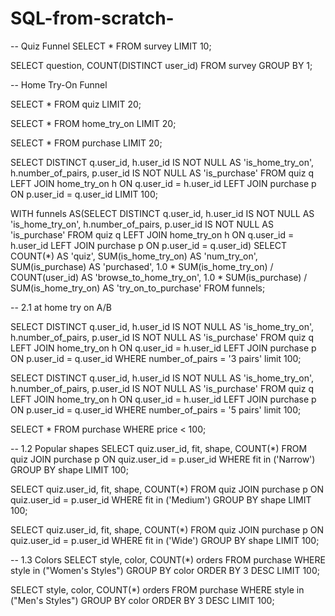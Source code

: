 # SQL-from-scratch-
-- Quiz Funnel
SELECT * 
FROM survey 
LIMIT 10;

SELECT question,
COUNT(DISTINCT user_id)
FROM survey
GROUP BY 1;

-- Home Try-On Funnel

SELECT *
FROM quiz
LIMIT 20;

SELECT *
FROM home_try_on
LIMIT 20;

SELECT *
FROM purchase
LIMIT 20;

SELECT DISTINCT q.user_id,
   h.user_id IS NOT NULL AS 'is_home_try_on',
   h.number_of_pairs,
   p.user_id IS NOT NULL AS 'is_purchase'
FROM quiz q
LEFT JOIN home_try_on h
   ON q.user_id = h.user_id
LEFT JOIN purchase p
   ON p.user_id = q.user_id
LIMIT 100;

WITH funnels AS(SELECT DISTINCT q.user_id,
   h.user_id IS NOT NULL AS 'is_home_try_on',
   h.number_of_pairs,
   p.user_id IS NOT NULL AS 'is_purchase'
FROM quiz q
LEFT JOIN home_try_on h
   ON q.user_id = h.user_id
LEFT JOIN purchase p
   ON p.user_id = q.user_id)
   SELECT COUNT(*) AS 'quiz', 
SUM(is_home_try_on) AS 'num_try_on',
SUM(is_purchase) AS 'purchased',
1.0 * SUM(is_home_try_on) / COUNT(user_id) AS 'browse_to_home_try_on',
1.0 * SUM(is_purchase) / SUM(is_home_try_on) AS 'try_on_to_purchase'
FROM funnels;

-- 2.1 at home try on A/B

SELECT DISTINCT q.user_id,
   h.user_id IS NOT NULL AS 'is_home_try_on',
   h.number_of_pairs,
   p.user_id IS NOT NULL AS 'is_purchase'
FROM quiz q
LEFT JOIN home_try_on h
   ON q.user_id = h.user_id
LEFT JOIN purchase p
   ON p.user_id = q.user_id
 WHERE number_of_pairs = '3 pairs'
 limit 100;

SELECT DISTINCT q.user_id,
   h.user_id IS NOT NULL AS 'is_home_try_on',
   h.number_of_pairs,
   p.user_id IS NOT NULL AS 'is_purchase'
FROM quiz q
LEFT JOIN home_try_on h
   ON q.user_id = h.user_id
LEFT JOIN purchase p
   ON p.user_id = q.user_id
 WHERE number_of_pairs = '5 pairs'
 limit 100;
 
SELECT *
FROM purchase
WHERE price < 100;

-- 1.2 Popular shapes
SELECT quiz.user_id, fit, shape, COUNT(*)
FROM quiz
JOIN purchase p
ON quiz.user_id = p.user_id
WHERE fit in ('Narrow')
GROUP BY shape
LIMIT 100;

SELECT quiz.user_id, fit, shape, COUNT(*)
FROM quiz
JOIN purchase p
ON quiz.user_id = p.user_id
WHERE fit in ('Medium')
GROUP BY shape
LIMIT 100;

SELECT quiz.user_id, fit, shape, COUNT(*)
FROM quiz
JOIN purchase p
ON quiz.user_id = p.user_id
WHERE fit in ('Wide')
GROUP BY shape
LIMIT 100;

-- 1.3 Colors
SELECT style, color, COUNT(*) orders
FROM purchase
WHERE style in ("Women's Styles")
GROUP BY color
ORDER BY 3 DESC
LIMIT 100;

SELECT style, color, COUNT(*) orders
FROM purchase
WHERE style in ("Men's Styles")
GROUP BY color
ORDER BY 3 DESC
LIMIT 100;
 
  
